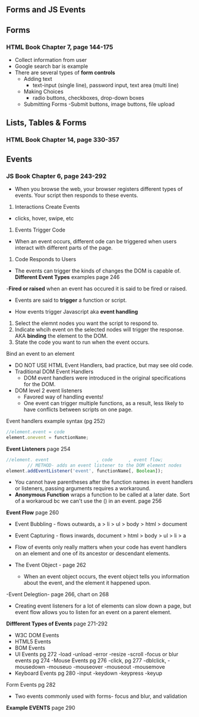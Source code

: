 ## Forms and JS Events

## Forms 
### HTML Book Chapter 7, page 144-175
- Collect information from user
- Google search bar is example
- There are several types of **form controls**
  - Adding text
    - text-input (single line), password input, text area (multi line)
  - Making Choices
    - radio buttons, checkboxes, drop-down boxes
  - Submitting Forms
    -Submit buttons, image buttons, file upload


## Lists, Tables & Forms 
### HTML Book Chapter 14, page 330-357


## Events
### JS Book Chapter 6, page 243-292

- When you browse the web, your browser registers different types of events. Your script then responds to these events.
1. Interactions Create Events
  - clicks, hover, swipe, etc
1. Events Trigger Code
  - When an event occurs, different ode can be triggered when users interact with different parts of the page.
1. Code Responds to Users
  - The events can trigger the kinds of changes the DOM is capable of.
**Different Event Types** examples page 246

-**Fired or raised** when an event has occured it is said to be fired or raised.
- Events are said to **trigger** a function or script. 

- How events trigger Javascript aka **event handling**
1. Select the elemnt nodes you want the script to respond to.
1. Indicate whcih event on the selected nodes will trigger the response. AKA **binding** the element to the DOM.
1. State the code you want to run when the event occurs.


Bind an event to an element
- DO NOT USE HTML Event Handlers, bad practice, but may see old code.
- Traditional DOM Event Handlers 
  - DOM event handlers were introduced in the original specifications for the DOM. 
- DOM level 2 event listeners
  - Favored way of handling events! 
  - One event can trigger multiple functions, as a result, less likely to have conflicts between scripts on one page.

Event handlers example syntax (pg 252)
```javascript
//element.event = code
element.onevent = functionName;
```

**Event Listeners** page 254
```javascript
//element. event                  , code      , event flow;
        // METHOD- adds an event listener to the DOM element nodes
element.addEventListener('event', functionName[, Boolean]);

```

- You cannot have parentheses after the function names in event handlers or listeners, passing arguments requires a workaround.
- **Anonymous Function** wraps a function to be called at a later date. Sort of a workaroud bc we can't use the () in an event. page 256

**Event Flow** page 260 
- Event Bubbling - flows outwards, a > li > ul > body > html > document
- Event Capturing - flows inwards, document > html > body > ul > li > a

- Flow of events only really matters when your code has event handlers on an element and one of its ancestor or descendant elements. 

- The Event Object - page 262
  - When an event object occurs, the event object tells you information about the event, and the element it happened upon.

-Event Delegtion- page 266, chart on 268
  - Creating event listeners for a lot of elements can slow down a page, but event flow allows you to listen for an event on a parent element. 

**Diffferent Types of Events** page 271-292
- W3C DOM Events
- HTML5 Events
- BOM Events
- UI Events pg 272
  -load
  -unload
  -error
  -resize
  -scroll
  -focus or blur events pg 274
-Mouse Events pg 276
  -click, pg 277
  -dblclick, 
  -mousedown
  -mouseuo
  -mouseover
  -mouseout
  -mousemove
- Keyboard Events pg 280
  -input
  -keydown
  -keypress
  -keyup

Form Events pg 282
- Two events commonly used with forms- focus and blur, and validation

**Example EVENTS** page 290


